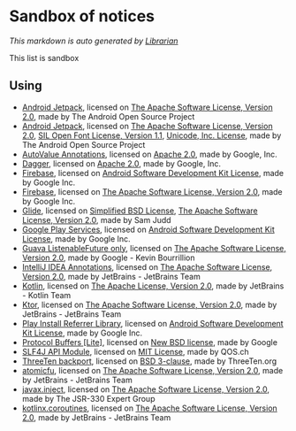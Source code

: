 # Sandbox of notices
*This markdown is auto generated by [Librarian](https://github.com/MeilCli/Librarian)*

This list is sandbox

## Using
- [Android Jetpack](https://developer.android.com/jetpack/androidx), licensed on [The Apache Software License, Version 2.0](http://www.apache.org/licenses/LICENSE-2.0.txt), made by The Android Open Source Project
- [Android Jetpack](http://developer.android.com/tools/extras/support-library.html), licensed on [The Apache Software License, Version 2.0](http://www.apache.org/licenses/LICENSE-2.0.txt), [SIL Open Font License, Version 1.1](http://scripts.sil.org/cms/scripts/page.php?item_id=OFL_web), [Unicode, Inc. License](http://www.unicode.org/copyright.html#License), made by The Android Open Source Project
- [AutoValue Annotations](https://github.com/google/auto), licensed on [Apache 2.0](http://www.apache.org/licenses/LICENSE-2.0.txt), made by Google, Inc.
- [Dagger](https://github.com/google/dagger), licensed on [Apache 2.0](https://www.apache.org/licenses/LICENSE-2.0.txt), made by Google, Inc.
- [Firebase](https://firebase.google.com), licensed on [Android Software Development Kit License](https://developer.android.com/studio/terms.html), made by Google Inc.
- [Firebase](https://firebase.google.com), licensed on [The Apache Software License, Version 2.0](http://www.apache.org/licenses/LICENSE-2.0.txt), made by Google Inc.
- [Glide](https://github.com/bumptech/glide), licensed on [Simplified BSD License](http://www.opensource.org/licenses/bsd-license), [The Apache Software License, Version 2.0](http://www.apache.org/licenses/LICENSE-2.0.txt), made by Sam Judd
- [Google Play Services](https://developers.google.com/android/guides/overview), licensed on [Android Software Development Kit License](https://developer.android.com/studio/terms.html), made by Google Inc.
- [Guava ListenableFuture only](https://github.com/google/guava), licensed on [The Apache Software License, Version 2.0](http://www.apache.org/licenses/LICENSE-2.0.txt), made by Google - Kevin Bourrillion
- [IntelliJ IDEA Annotations](http://www.jetbrains.org), licensed on [The Apache Software License, Version 2.0](http://www.apache.org/licenses/LICENSE-2.0.txt), made by JetBrains - JetBrains Team
- [Kotlin](https://kotlinlang.org/), licensed on [The Apache License, Version 2.0](http://www.apache.org/licenses/LICENSE-2.0.txt), made by JetBrains - Kotlin Team
- [Ktor](https://github.com/ktorio/ktor), licensed on [The Apache Software License, Version 2.0](http://www.apache.org/licenses/LICENSE-2.0.txt), made by JetBrains - JetBrains Team
- [Play Install Referrer Library](https://developer.android.com/google/play/installreferrer/library), licensed on [Android Software Development Kit License](https://developer.android.com/studio/terms.html), made by Google Inc.
- [Protocol Buffers [Lite]](https://developers.google.com/protocol-buffers/), licensed on [New BSD license](http://www.opensource.org/licenses/bsd-license.php), made by Google
- [SLF4J API Module](http://www.slf4j.org), licensed on [MIT License](http://www.opensource.org/licenses/mit-license.php), made by QOS.ch
- [ThreeTen backport](https://www.threeten.org/threetenbp), licensed on [BSD 3-clause](https://raw.githubusercontent.com/ThreeTen/threetenbp/master/LICENSE.txt), made by ThreeTen.org
- [atomicfu](https://github.com/Kotlin/atomicfu), licensed on [The Apache Software License, Version 2.0](https://www.apache.org/licenses/LICENSE-2.0.txt), made by JetBrains - JetBrains Team
- [javax.inject](http://code.google.com/p/atinject/), licensed on [The Apache Software License, Version 2.0](http://www.apache.org/licenses/LICENSE-2.0.txt), made by The JSR-330 Expert Group
- [kotlinx.coroutines](https://github.com/Kotlin/kotlinx.coroutines), licensed on [The Apache Software License, Version 2.0](https://www.apache.org/licenses/LICENSE-2.0.txt), made by JetBrains - JetBrains Team
